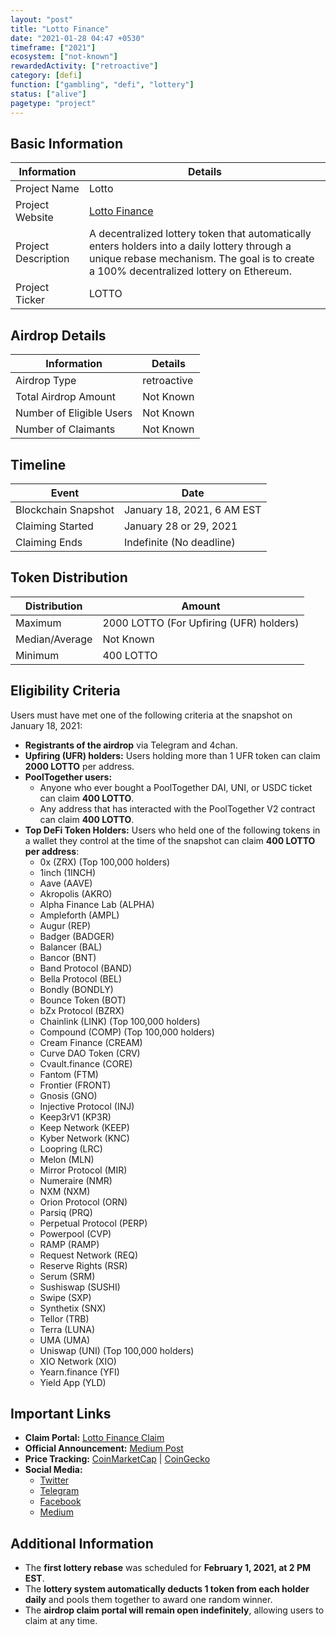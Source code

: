 ```yaml
---
layout: "post"
title: "Lotto Finance"
date: "2021-01-28 04:47 +0530"
timeframe: ["2021"]
ecosystem: ["not-known"]
rewardedActivity: ["retroactive"]
category: [defi]
function: ["gambling", "defi", "lottery"]
status: ["alive"]
pagetype: "project"
---
```


## Basic Information

| Information         | Details                                                                                                                                                                                 |
| ------------------- | --------------------------------------------------------------------------------------------------------------------------------------------------------------------------------------- |
| Project Name        | Lotto                                                                                                                                                                                   |
| Project Website     | [Lotto Finance](https://lotto.finance)                                                                                                                                                  |
| Project Description | A decentralized lottery token that automatically enters holders into a daily lottery through a unique rebase mechanism. The goal is to create a 100% decentralized lottery on Ethereum. |
| Project Ticker      | LOTTO                                                                                                                                                                                   |

## Airdrop Details

| Information              | Details     |
| ------------------------ | ----------- |
| Airdrop Type             | retroactive |
| Total Airdrop Amount     | Not Known   |
| Number of Eligible Users | Not Known   |
| Number of Claimants      | Not Known   |

## Timeline

| Event               | Date                       |
| ------------------- | -------------------------- |
| Blockchain Snapshot | January 18, 2021, 6 AM EST |
| Claiming Started    | January 28 or 29, 2021     |
| Claiming Ends       | Indefinite (No deadline)   |

## Token Distribution

| Distribution   | Amount                                  |
| -------------- | --------------------------------------- |
| Maximum        | 2000 LOTTO (For Upfiring (UFR) holders) |
| Median/Average | Not Known                               |
| Minimum        | 400 LOTTO                               |

## Eligibility Criteria

Users must have met one of the following criteria at the snapshot on January 18, 2021:

- **Registrants of the airdrop** via Telegram and 4chan.
- **Upfiring (UFR) holders:** Users holding more than 1 UFR token can claim **2000 LOTTO** per address.
- **PoolTogether users:**
  - Anyone who ever bought a PoolTogether DAI, UNI, or USDC ticket can claim **400 LOTTO**.
  - Any address that has interacted with the PoolTogether V2 contract can claim **400 LOTTO**.
- **Top DeFi Token Holders:** Users who held one of the following tokens in a wallet they control at the time of the snapshot can claim **400 LOTTO per address**:
  - 0x (ZRX) (Top 100,000 holders)
  - 1inch (1INCH)
  - Aave (AAVE)
  - Akropolis (AKRO)
  - Alpha Finance Lab (ALPHA)
  - Ampleforth (AMPL)
  - Augur (REP)
  - Badger (BADGER)
  - Balancer (BAL)
  - Bancor (BNT)
  - Band Protocol (BAND)
  - Bella Protocol (BEL)
  - Bondly (BONDLY)
  - Bounce Token (BOT)
  - bZx Protocol (BZRX)
  - Chainlink (LINK) (Top 100,000 holders)
  - Compound (COMP) (Top 100,000 holders)
  - Cream Finance (CREAM)
  - Curve DAO Token (CRV)
  - Cvault.finance (CORE)
  - Fantom (FTM)
  - Frontier (FRONT)
  - Gnosis (GNO)
  - Injective Protocol (INJ)
  - Keep3rV1 (KP3R)
  - Keep Network (KEEP)
  - Kyber Network (KNC)
  - Loopring (LRC)
  - Melon (MLN)
  - Mirror Protocol (MIR)
  - Numeraire (NMR)
  - NXM (NXM)
  - Orion Protocol (ORN)
  - Parsiq (PRQ)
  - Perpetual Protocol (PERP)
  - Powerpool (CVP)
  - RAMP (RAMP)
  - Request Network (REQ)
  - Reserve Rights (RSR)
  - Serum (SRM)
  - Sushiswap (SUSHI)
  - Swipe (SXP)
  - Synthetix (SNX)
  - Tellor (TRB)
  - Terra (LUNA)
  - UMA (UMA)
  - Uniswap (UNI) (Top 100,000 holders)
  - XIO Network (XIO)
  - Yearn.finance (YFI)
  - Yield App (YLD)

## Important Links

- **Claim Portal:** [Lotto Finance Claim](https://lotto.finance/claim)
- **Official Announcement:** [Medium Post](https://medium.com/lottofinance/lotto-the-first-ever-lottery-token-goes-live-this-week-via-airdrop-to-defi-users-c6ac14dee9bf)
- **Price Tracking:** [CoinMarketCap](https://coinmarketcap.com/currencies/lotto) |
  [CoinGecko](https://www.coingecko.com/en/coins/lotto)
- **Social Media:**
  - [Twitter](https://twitter.com/LottoFinance)
  - [Telegram](https://t.me/LottoFinance)
  - [Facebook](https://www.facebook.com/lottofinance)
  - [Medium](https://medium.com/lottofinance)

## Additional Information

- The **first lottery rebase** was scheduled for **February 1, 2021, at 2 PM EST**.
- The **lottery system automatically deducts 1 token from each holder daily** and pools them together to award one random winner.
- The **airdrop claim portal will remain open indefinitely**, allowing users to claim at any time.